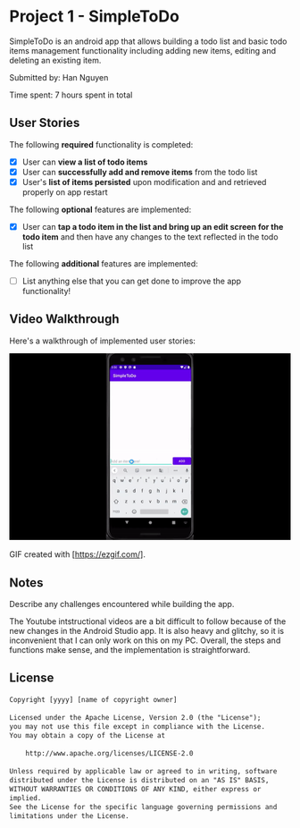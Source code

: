 # Project 1 - SimpleToDo

SimpleToDo is an android app that allows building a todo list and basic todo items management functionality including adding new items, editing and deleting an existing item.

Submitted by: Han Nguyen

Time spent: 7 hours spent in total

## User Stories

The following **required** functionality is completed:

* [x] User can **view a list of todo items**
* [x] User can **successfully add and remove items** from the todo list
* [x] User's **list of items persisted** upon modification and and retrieved properly on app restart

The following **optional** features are implemented:

* [x] User can **tap a todo item in the list and bring up an edit screen for the todo item** and then have any changes to the text reflected in the todo list

The following **additional** features are implemented:

* [ ] List anything else that you can get done to improve the app functionality!

## Video Walkthrough

Here's a walkthrough of implemented user stories:

<img src="ezgif.com-gif-maker (1).gif" title='Video Walkthrough' width='' alt='Video Walkthrough' />

GIF created with [https://ezgif.com/].

## Notes

Describe any challenges encountered while building the app.

The Youtube intstructional videos are a bit difficult to follow because of the new changes in the Android Studio app. It is also heavy and glitchy, so it is inconvenient that I can only work on this on my PC. Overall, the steps and functions make sense, and the implementation is straightforward. 

## License

    Copyright [yyyy] [name of copyright owner]

    Licensed under the Apache License, Version 2.0 (the "License");
    you may not use this file except in compliance with the License.
    You may obtain a copy of the License at

        http://www.apache.org/licenses/LICENSE-2.0

    Unless required by applicable law or agreed to in writing, software
    distributed under the License is distributed on an "AS IS" BASIS,
    WITHOUT WARRANTIES OR CONDITIONS OF ANY KIND, either express or implied.
    See the License for the specific language governing permissions and
    limitations under the License.
